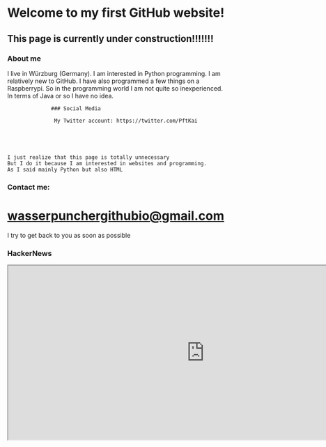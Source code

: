 

# Welcome to my first GitHub website!
## This page is currently under construction!!!!!!!


                      
### About me
I live in Würzburg (Germany). 
I am interested in Python programming. 
I am relatively new to GitHub.
I have also programmed a few things on a Raspberrypi. 
So in the programming world I am not quite so inexperienced. 
In terms of Java or so I have no idea. 




                  ### Social Media                              

                   My Twitter account: https://twitter.com/PftKai





    I just realize that this page is totally unnecessary
    But I do it because I am interested in websites and programming.
    As I said mainly Python but also HTML 




### Contact me: 
# wasserpunchergithubio@gmail.com
I try to get back to you as soon as possible



              



### HackerNews     

<iframe
   src="https://news.ycombinator.com"
   width="900" 
   height="400" 
   name="SELFHTML_in_a_box">

</iframe>

  







